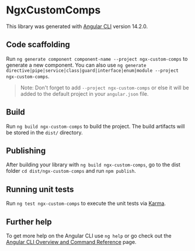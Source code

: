 # NgxCustomComps

This library was generated with [Angular CLI](https://github.com/angular/angular-cli) version 14.2.0.

## Code scaffolding

Run `ng generate component component-name --project ngx-custom-comps` to generate a new component. You can also use `ng generate directive|pipe|service|class|guard|interface|enum|module --project ngx-custom-comps`.
> Note: Don't forget to add `--project ngx-custom-comps` or else it will be added to the default project in your `angular.json` file. 

## Build

Run `ng build ngx-custom-comps` to build the project. The build artifacts will be stored in the `dist/` directory.

## Publishing

After building your library with `ng build ngx-custom-comps`, go to the dist folder `cd dist/ngx-custom-comps` and run `npm publish`.

## Running unit tests

Run `ng test ngx-custom-comps` to execute the unit tests via [Karma](https://karma-runner.github.io).

## Further help

To get more help on the Angular CLI use `ng help` or go check out the [Angular CLI Overview and Command Reference](https://angular.io/cli) page.
